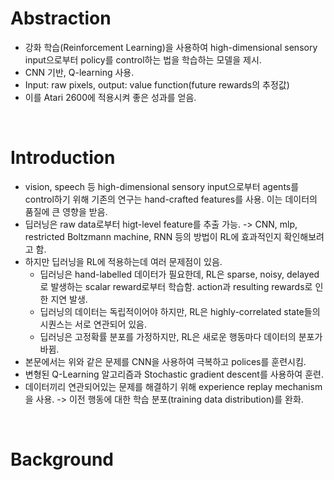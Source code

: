 # Abstraction
* 강화 학습(Reinforcement Learning)을 사용하여 high-dimensional sensory input으로부터 policy를 control하는 법을 학습하는 모델을 제시.
* CNN 기반, Q-learning 사용.
* Input: raw pixels, output: value function(future rewards의 추정값)
* 이를 Atari 2600에 적용시켜 좋은 성과를 얻음.

<br>

# Introduction
* vision, speech 등 high-dimensional sensory input으로부터 agents를 control하기 위해 기존의 연구는 hand-crafted features를 사용. 이는 데이터의 품질에 큰 영향을 받음.
* 딥러닝은 raw data로부터 higt-level feature를 추출 가능. -> CNN, mlp, restricted Boltzmann machine, RNN 등의 방법이 RL에 효과적인지 확인해보려고 함.
* 하지만 딥러닝을 RL에 적용하는데 여러 문제점이 있음.
  * 딥러닝은 hand-labelled 데이터가 필요한데, RL은 sparse, noisy, delayed로 발생하는 scalar reward로부터 학습함. action과 resulting rewards로 인한 지연 발생.
  * 딥러닝의 데이터는 독립적이어야 하지만, RL은 highly-correlated state들의 시퀀스는 서로 연관되어 있음.
  * 딥러닝은 고정확률 분포를 가정하지만, RL은 새로운 행동마다 데이터의 분포가 바뀜.
* 본문에서는 위와 같은 문제를 CNN을 사용하여 극복하고 polices를 훈련시킴.
* 변형된 Q-Learning 알고리즘과 Stochastic gradient descent를 사용하여 훈련.
* 데이터끼리 연관되어있는 문제를 해결하기 위해 experience replay mechanism을 사용. -> 이전 행동에 대한 학습 분포(training data distribution)를 완화.

<br>

# Background
